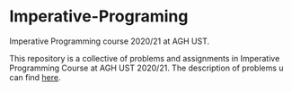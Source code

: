 # Imperative-Programing
Imperative Programming course 2020/21 at AGH UST.


This repository is a collective of problems and assignments in Imperative Programming Course at AGH UST 2020/21.
The description of problems u can find [here](https://github.com/mamikula/Imperative-Programing/tree/master/PDFs).
